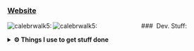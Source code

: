 ### [Website] 
<p>
<img align="left" alt="calebrwalk5:" src="https://github-readme-stats.vercel.app/api?username=calebrwalk5&show_icons=true&hide_border=true&count_private=true" />
<img align="left" alt="calebrwalk5:" src="https://github-readme-stats.vercel.app/api/top-langs/?username=calebrwalk5" />
</p>

<p align="center">
### &nbsp;Dev. Stuff:
<details>	
  <summary><b>⚙️ Things I use to get stuff done</b></summary>
  	<ul>
  	    <li><b>OS:</b> Pop!OS</li>
	    <li><b>Laptop: </b>Ryzen 5 3600, 2x 980ti, 16GB RAM, ASUS ROG Strix B450-F Gaming</li>
  	    <li><b>Browser: </b> Brave</li>
	    <li><b>Code Editor:</b> Vim</li>
	    <br />
	</ul>	
</details>
</p>

[website]: http://ptsec.duckdns.org/
